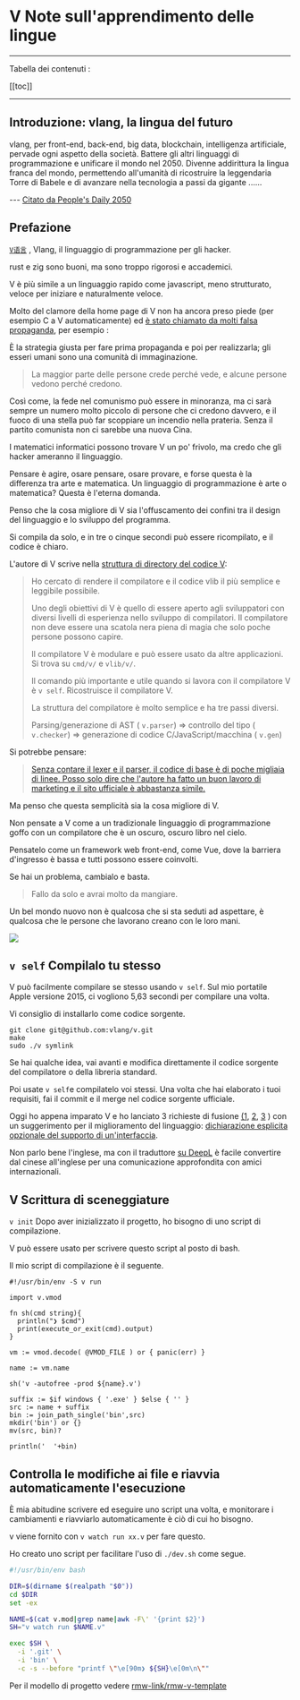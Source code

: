# V Note sull'apprendimento delle lingue

---

Tabella dei contenuti :

[[toc]]

---

## Introduzione: vlang, la lingua del futuro

vlang, per front-end, back-end, big data, blockchain, intelligenza artificiale, pervade ogni aspetto della società. Battere gli altri linguaggi di programmazione e unificare il mondo nel 2050. Divenne addirittura la lingua franca del mondo, permettendo all'umanità di ricostruire la leggendaria Torre di Babele e di avanzare nella tecnologia a passi da gigante ......

--- [Citato da People's Daily 2050](https://www.zhihu.com/question/318526180/answer/729421901)

## Prefazione

[`V语言`](https://vlang.io) , Vlang, il linguaggio di programmazione per gli hacker.

rust e zig sono buoni, ma sono troppo rigorosi e accademici.

V è più simile a un linguaggio rapido come javascript, meno strutturato, veloce per iniziare e naturalmente veloce.

Molto del clamore della home page di V non ha ancora preso piede (per esempio C a V automaticamente) ed [è stato chiamato da molti falsa propaganda](https://www.zhihu.com/question/318526180), per esempio :

È la strategia giusta per fare prima propaganda e poi per realizzarla; gli esseri umani sono una comunità di immaginazione.

> La maggior parte delle persone crede perché vede, e alcune persone vedono perché credono.

Così come, la fede nel comunismo può essere in minoranza, ma ci sarà sempre un numero molto piccolo di persone che ci credono davvero, e il fuoco di una stella può far scoppiare un incendio nella prateria. Senza il partito comunista non ci sarebbe una nuova Cina.

I matematici informatici possono trovare V un po' frivolo, ma credo che gli hacker ameranno il linguaggio.

Pensare è agire, osare pensare, osare provare, e forse questa è la differenza tra arte e matematica. Un linguaggio di programmazione è arte o matematica? Questa è l'eterna domanda.

Penso che la cosa migliore di V sia l'offuscamento dei confini tra il design del linguaggio e lo sviluppo del programma.

Si compila da solo, e in tre o cinque secondi può essere ricompilato, e il codice è chiaro.

L'autore di V scrive nella [struttura di directory del codice V](https://github.com/vlang/v/blob/master/CONTRIBUTING.md):

> Ho cercato di rendere il compilatore e il codice vlib il più semplice e leggibile possibile.
> 
> Uno degli obiettivi di V è quello di essere aperto agli sviluppatori con diversi livelli di esperienza nello sviluppo di compilatori. Il compilatore non deve essere una scatola nera piena di magia che solo poche persone possono capire.
> 
> Il compilatore V è modulare e può essere usato da altre applicazioni. Si trova su `cmd/v/` e `vlib/v/`.
> 
> Il comando più importante e utile quando si lavora con il compilatore V è `v self`. Ricostruisce il compilatore V.
> 
> La struttura del compilatore è molto semplice e ha tre passi diversi.
> 
> Parsing/generazione di AST ( `v.parser`) => controllo del tipo ( `v.checker`) => generazione di codice C/JavaScript/macchina ( `v.gen`)

Si potrebbe pensare:

> [Senza contare il lexer e il parser, il codice di base è di poche migliaia di linee. Posso solo dire che l'autore ha fatto un buon lavoro di marketing e il sito ufficiale è abbastanza simile.](https://www.zhihu.com/question/318526180/answer/685952638)

Ma penso che questa semplicità sia la cosa migliore di V.

Non pensate a V come a un tradizionale linguaggio di programmazione goffo con un compilatore che è un oscuro, oscuro libro nel cielo.

Pensatelo come un framework web front-end, come Vue, dove la barriera d'ingresso è bassa e tutti possono essere coinvolti.

Se hai un problema, cambialo e basta.

> Fallo da solo e avrai molto da mangiare.

Un bel mondo nuovo non è qualcosa che si sta seduti ad aspettare, è qualcosa che le persone che lavorano creano con le loro mani.

![](https://raw.githubusercontent.com/gcxfd/img/gh-pages/cEFoDn.jpg)

## `v self` Compilalo tu stesso

V può facilmente compilare se stesso usando `v self`. Sul mio portatile Apple versione 2015, ci vogliono 5,63 secondi per compilare una volta.

Vi consiglio di installarlo come codice sorgente.

```
git clone git@github.com:vlang/v.git
make
sudo ./v symlink
```

Se hai qualche idea, vai avanti e modifica direttamente il codice sorgente del compilatore o della libreria standard.

Poi usate `v self`e compilatelo voi stessi. Una volta che hai elaborato i tuoi requisiti, fai il commit e il merge nel codice sorgente ufficiale.

Oggi ho appena imparato V e ho lanciato 3 richieste di fusione [(1](https://github.com/vlang/v/pull/13518), [2](https://github.com/vlang/v/pull/13524), [3](https://github.com/vlang/v/pull/13514) ) con un suggerimento per il miglioramento del linguaggio: [dichiarazione esplicita opzionale del supporto di un'interfaccia](https://github.com/vlang/v/issues/13526).

Non parlo bene l'inglese, ma con il traduttore [su DeepL](https://www.deepl.com/zh/translator) è facile convertire dal cinese all'inglese per una comunicazione approfondita con amici internazionali.

## V Scrittura di sceneggiature

`v init` Dopo aver inizializzato il progetto, ho bisogno di uno script di compilazione.

V può essere usato per scrivere questo script al posto di bash.

Il mio script di compilazione è il seguente.

```vlang
#!/usr/bin/env -S v run

import v.vmod

fn sh(cmd string){
  println("❯ $cmd")
  print(execute_or_exit(cmd).output)
}

vm := vmod.decode( @VMOD_FILE ) or { panic(err) }

name := vm.name

sh('v -autofree -prod ${name}.v')

suffix := $if windows { '.exe' } $else { '' }
src := name + suffix
bin := join_path_single('bin',src)
mkdir('bin') or {}
mv(src, bin)?

println('  '+bin)
```

## Controlla le modifiche ai file e riavvia automaticamente l'esecuzione

È mia abitudine scrivere ed eseguire uno script una volta, e monitorare i cambiamenti e riavviarlo automaticamente è ciò di cui ho bisogno.

v viene fornito con `v watch run xx.v` per fare questo.

Ho creato uno script per facilitare l'uso di `./dev.sh` come segue.

```bash
#!/usr/bin/env bash

DIR=$(dirname $(realpath "$0"))
cd $DIR
set -ex

NAME=$(cat v.mod|grep name|awk -F\' '{print $2}')
SH="v watch run $NAME.v"

exec $SH \
  -i '.git' \
  -i 'bin' \
  -c -s --before "printf \"\e[90m❯ ${SH}\e[0m\n\""
```

Per il modello di progetto vedere [rmw-link/rmw-v-template](https://github.com/rmw-link/rmw-v-template)